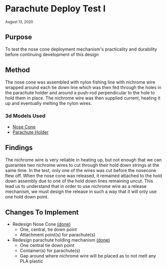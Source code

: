 # Parachute Deploy Test I
<sup>August 13, 2020</sup>

## Purpose
To test the nose cone deployment mechanism's practicality and durability before continuing
development of this design

## Method
The nose cone was assembled with nylon fishing line with nichrome wire wrapped around each tie down line which was then fed
through the holes in the parachute holder and around a push-rod perpendicular to the hole to hold them in place.
The nichrome wire was then supplied current, heating it up and eventually melting the nylon wires.

### 3d Models Used
- [Nose Cone](https://github.com/DusterTheFirst/rocketry/blob/a1a50608c714fe1a907a077f69319fac23ef29f5/rockets/slider/renders/Nose%20Cone.stl)
- [Parachute Holder](https://github.com/DusterTheFirst/rocketry/blob/a1a50608c714fe1a907a077f69319fac23ef29f5/rockets/slider/renders/Parachute%20Holder.stl)

## Findings
The nichrome wire is very reliable in heating up, but not enough that we can guarantee
two nichrome wires to cut through their hold down strings at the same time. In the test,
only one of the wires was cut before the nosecone flew off. When the nose cone was released,
it remained attached to the hold down assembly due to one of the hold down lines remaining uncut.
This lead us to understand that in order to use nichrome wire as a release mechanism,
we must design the release in such a way that it will only use one hold down point.

## Changes To Implement
- Redesign Nose Cone [(done)](https://github.com/DusterTheFirst/rocketry/blob/00949badd6df8fbdd533ba6b04284b056b241a8f/rockets/slider/renders/Nose%20Cone.stl)
    - One, central, tie down point
    - Attachment point(s) for parachute(s)
- Redesign parachute holding mechanism [(done)](https://github.com/DusterTheFirst/rocketry/blob/00949badd6df8fbdd533ba6b04284b056b241a8f/rockets/slider/renders/Parachute%20Holding.stl)
    - One central tie down point
    - Container(s) for parachute(s)
    - Gap around where nichrome wire will be placed as to not melt any PLA plastic